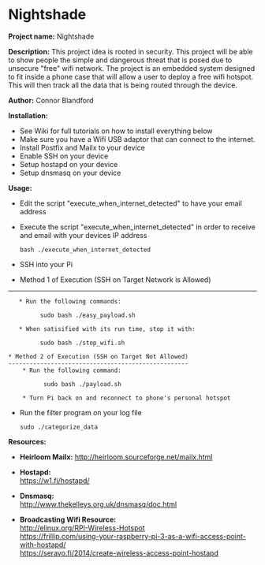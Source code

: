 # Nightshade
**Project name:** Nightshade

**Description:** This project idea is rooted in security. This project will be able to show people the simple and dangerous threat that is posed due to unsecure "free" wifi network. The project is an embedded system designed to fit inside a phone case that will allow a user to deploy a free wifi hotspot. This will then track all the data that is being routed through the device. 

**Author:** Connor Blandford  

**Installation:**

   * See Wiki for full tutorials on how to install everything below  
   * Make sure you have a Wifi USB adaptor that can connect to the internet.   
   * Install Postfix and Mailx to your device  
   * Enable SSH on your device 
   * Setup hostapd on your device 
   * Setup dnsmasq on your device 
   
**Usage:**

   * Edit the script "execute_when_internet_detected" to have your email address
   * Execute the  script "execute_when_internet_detected" in order to receive and email with your devices IP address
   
         bash ./execute_when_internet_detected
   
   * SSH into your Pi
   * Method 1 of Execution (SSH on Target Network is Allowed)
   ----------------------------------------------------------
       * Run the following commands:
   
             sudo bash ./easy_payload.sh
   
       * When satisified with its run time, stop it with:
   
             sudo bash ./stop_wifi.sh
         
    * Method 2 of Execution (SSH on Target Not Allowed)
    ---------------------------------------------------
        * Run the following command:
   
              sudo bash ./payload.sh
         
        * Turn Pi back on and reconnect to phone's personal hotspot
         
   * Run the filter program on your log file
         
         sudo ./categorize_data
   
**Resources:**

   * **Heirloom Mailx:**
      http://heirloom.sourceforge.net/mailx.html
    
   * **Hostapd:**  
      https://w1.fi/hostapd/

   * **Dnsmasq:**  
      http://www.thekelleys.org.uk/dnsmasq/doc.html 
    
   * **Broadcasting Wifi Resource:**  
      http://elinux.org/RPI-Wireless-Hotspot  
      https://frillip.com/using-your-raspberry-pi-3-as-a-wifi-access-point-with-hostapd/  
      https://seravo.fi/2014/create-wireless-access-point-hostapd  

